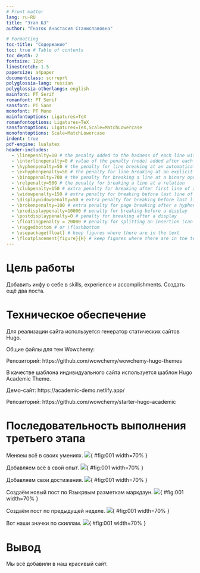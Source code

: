 ```yaml
---
# Front matter
lang: ru-RU
title: "Этап №3"
author: "Гнатюк Анастасия Станиславовна"

# Formatting
toc-title: "Содержание"
toc: true # Table of contents
toc_depth: 2
fontsize: 12pt
linestretch: 1.5
papersize: a4paper
documentclass: scrreprt
polyglossia-lang: russian
polyglossia-otherlangs: english
mainfont: PT Serif
romanfont: PT Serif
sansfont: PT Sans
monofont: PT Mono
mainfontoptions: Ligatures=TeX
romanfontoptions: Ligatures=TeX
sansfontoptions: Ligatures=TeX,Scale=MatchLowercase
monofontoptions: Scale=MatchLowercase
indent: true
pdf-engine: lualatex
header-includes:
  - \linepenalty=10 # the penalty added to the badness of each line within a paragraph (no associated penalty node) Increasing the value makes tex try to have fewer lines in the paragraph.
  - \interlinepenalty=0 # value of the penalty (node) added after each line of a paragraph.
  - \hyphenpenalty=50 # the penalty for line breaking at an automatically inserted hyphen
  - \exhyphenpenalty=50 # the penalty for line breaking at an explicit hyphen
  - \binoppenalty=700 # the penalty for breaking a line at a binary operator
  - \relpenalty=500 # the penalty for breaking a line at a relation
  - \clubpenalty=150 # extra penalty for breaking after first line of a paragraph
  - \widowpenalty=150 # extra penalty for breaking before last line of a paragraph
  - \displaywidowpenalty=50 # extra penalty for breaking before last line before a display math
  - \brokenpenalty=100 # extra penalty for page breaking after a hyphenated line
  - \predisplaypenalty=10000 # penalty for breaking before a display
  - \postdisplaypenalty=0 # penalty for breaking after a display
  - \floatingpenalty = 20000 # penalty for splitting an insertion (can only be split footnote in standard LaTeX)
  - \raggedbottom # or \flushbottom
  - \usepackage{float} # keep figures where there are in the text
  - \floatplacement{figure}{H} # keep figures where there are in the text
---
```



# Цель работы

Добавить инфу о себе в skills, experience и accomplishments. Создать ещё два поста.

# Техническое обеспечение

<p> Для реализации сайта используется генератор статических сайтов Hugo.
<p> Общие файлы для тем Wowchemy:
<p> Репозиторий: https://github.com/wowchemy/wowchemy-hugo-themes
<p> В качестве шаблона индивидуального сайта используется шаблон Hugo Academic Theme.
<p>Демо-сайт: https://academic-demo.netlify.app/
<p>Репозиторий: https://github.com/wowchemy/starter-hugo-academic


# Последовательность выполнения третьего этапа

Меняем всё в своих умениях.
![](screens/9.png){ #fig:001 width=70% }


Добавляем всё в свой опыт.
![](screens/10.png){ #fig:001 width=70% }


Добавляем свои достижения.
![](screens/11.png){ #fig:001 width=70% }


Создаём новый пост по Языкрвым разметкам маркдаун.
![](screens/12.png){ #fig:001 width=70% }


Создаём пост по предыдущей неделе.
![](screens/13.png){ #fig:001 width=70% }

Вот наши значки по скиллам.
![](screens/14.png){ #fig:001 width=70% }




# Вывод

Мы всё добавили в наш красивый сайт.